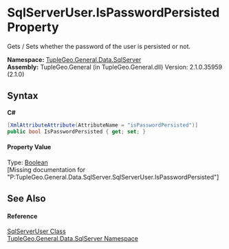 # SqlServerUser.IsPasswordPersisted Property 
 

Gets / Sets whether the password of the user is persisted or not.

**Namespace:**&nbsp;<a href="N_TupleGeo_General_Data_SqlServer">TupleGeo.General.Data.SqlServer</a><br />**Assembly:**&nbsp;TupleGeo.General (in TupleGeo.General.dll) Version: 2.1.0.35959 (2.1.0)

## Syntax

**C#**<br />
``` C#
[XmlAttributeAttribute(AttributeName = "isPasswordPersisted")]
public bool IsPasswordPersisted { get; set; }
```


#### Property Value
Type: <a href="http://msdn2.microsoft.com/en-us/library/a28wyd50" target="_blank">Boolean</a><br />\[Missing <value> documentation for "P:TupleGeo.General.Data.SqlServer.SqlServerUser.IsPasswordPersisted"\]

## See Also


#### Reference
<a href="T_TupleGeo_General_Data_SqlServer_SqlServerUser">SqlServerUser Class</a><br /><a href="N_TupleGeo_General_Data_SqlServer">TupleGeo.General.Data.SqlServer Namespace</a><br />